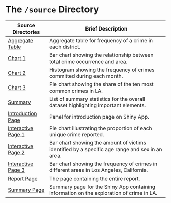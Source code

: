 # The `/source` Directory

|Source Directories | Brief Description|
|---------------| -----------------|
|[Aggregate Table](https://github.com/info-201a-wi22/final-project-starter-Gsr19/blob/main/source/Aggregate_Table.R) | Aggregate table for frequency of a crime in each district. |
|[Chart 1](https://github.com/info-201a-wi22/final-project-starter-Gsr19/blob/main/source/Chart_1_Bar_Chart.R) | Bar chart showing the relationship between total crime occurrence and area. |
|[Chart 2](https://github.com/info-201a-wi22/final-project-starter-Gsr19/blob/main/source/Chart_2_Histogram.R) | Histogram showing the frequency of crimes committed during each month. |
|[Chart 3](https://github.com/info-201a-wi22/final-project-starter-Gsr19/blob/main/source/Chart_3_Pie_Chart.R) | Pie chart showing the share of the ten most common crimes in LA. |
|[Summary](https://github.com/info-201a-wi22/final-project-starter-Gsr19/blob/main/source/Summary.R) | List of summary statistics for the overall dataset highlighting important elements. |
|[Introduction Page](https://github.com/info-201a-wi22/final-project-starter-Gsr19/blob/main/source/introduction.R) | Panel for introduction page on Shiny App. |
|[Interactive Page 1](https://github.com/info-201a-wi22/final-project-starter-Gsr19/blob/main/source/IP1.R) | Pie chart illustrating the proportion of each unique crime reported. |
|[Interactive Page 2](https://github.com/info-201a-wi22/final-project-starter-Gsr19/blob/main/source/IP2.R) | Bar chart showing the amount of victims identified by a specific age range and sex in an area. |
|[Interactive Page 3](https://github.com/info-201a-wi22/final-project-starter-Gsr19/blob/main/source/interactive_panel_3_Bar.R) | Bar chart showing the frequency of crimes in different areas in Los Angeles, California. |
|[Report Page](https://github.com/info-201a-wi22/final-project-starter-Gsr19/blob/main/source/ReportPage.R) | The page containing the entire report. |
|[Summary Page](https://github.com/info-201a-wi22/final-project-starter-Gsr19/blob/main/source/Summary_Page.R) | Summary page for the Shiny App containing information on the exploration of crime in LA. |
